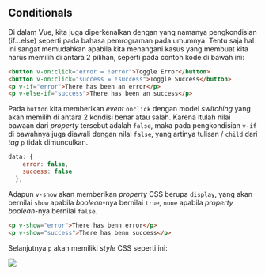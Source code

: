 ## Conditionals

Di dalam Vue, kita juga diperkenalkan dengan yang namanya pengkondisian (if...else) seperti pada bahasa pemrograman pada umumnya. Tentu saja hal ini sangat memudahkan apabila kita menangani kasus yang membuat kita harus memilih di antara 2 pilihan, seperti pada contoh kode di bawah ini:

```html
<button v-on:click="error = !error">Toggle Error</button>
<button v-on:click="success = !success">Toggle Success</button>
<p v-if="error">There has been an error</p>
<p v-else-if="success">There has been an success</p>
```

Pada `button` kita memberikan _event_ `onclick` dengan model _switching_ yang akan memilih di antara 2 kondisi benar atau salah. Karena itulah nilai bawaan dari _property_ tersebut adalah `false`, maka pada pengkondisian `v-if` di bawahnya juga diawali dengan nilai `false`, yang artinya tulisan / `child` dari _tag_ `p` tidak dimunculkan.

```js
data: {
    error: false,
    success: false
  },
```

Adapun `v-show` akan memberikan _property_ CSS berupa `display`, yang akan bernilai `show` apabila _boolean_-nya bernilai `true`, `none` apabila _property boolean_-nya bernilai `false`.

```html
<p v-show="error">There has benn error</p>
<p v-show="success">There has benn success</p>
```

Selanjutnya `p` akan memiliki _style_ CSS seperti ini:

![](v_show.png)

